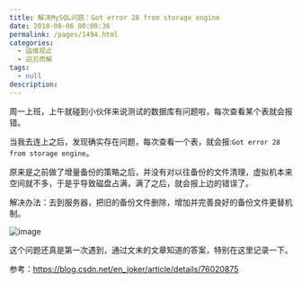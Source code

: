 ```yaml
---
title: 解决MySQL问题：Got error 28 from storage engine
date: 2018-08-06 00:00:36
permalink: /pages/1494.html
categories:
  - 运维观止
  - 迎刃而解
tags:
  - null
description:
---
```


周一上班，上午就碰到小伙伴来说测试的数据库有问题啦，每次查看某个表就会报错。

当我去连上之后，发现确实存在问题，每次查看一个表，就会报:`Got error 28 from storage engine`。

原来是之前做了增量备份的策略之后，并没有对以往备份的文件清理，虚拟机本来空间就不多，于是乎导致磁盘占满，满了之后，就会报上边的错误了。

解决办法：去到服务器，把旧的备份文件删除，增加并完善良好的备份文件更替机制。

![image](http://t.eryajf.net/imgs/2021/09/9ff65af4c3f83531.jpg)

这个问题还真是第一次遇到，通过文末的文章知道的答案，特别在这里记录一下。

参考：https://blog.csdn.net/en_joker/article/details/76020875
